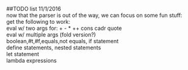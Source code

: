 ##TODO list
11/1/2016    
now that the parser is out of the way, we can focus on some fun stuff:    
get the following to work:  
  eval w/ two args for: + - * ++ cons cadr quote    
  eval w/ multiple args (fold version?)     
  boolean,#t,#f,equals,not equals, if statement    
  define statements, nested statements    
  let statement    
  lambda expressions    
